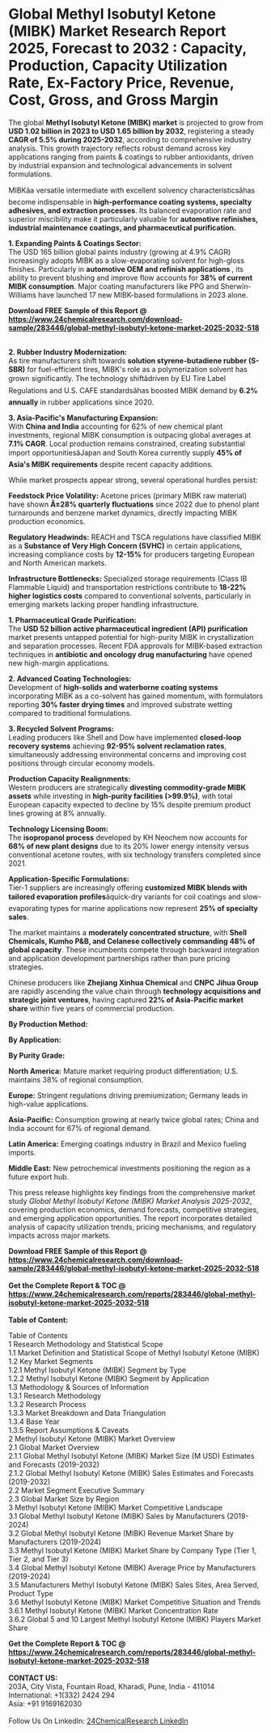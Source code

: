<h1>Global Methyl Isobutyl Ketone (MIBK) Market Research Report 2025, Forecast to 2032 : Capacity, Production, Capacity Utilization Rate, Ex-Factory Price, Revenue, Cost, Gross, and Gross Margin</h1><p>The global <strong>Methyl Isobutyl Ketone (MIBK) market</strong> is projected to grow from <strong>USD 1.02 billion in 2023 to USD 1.65 billion by 2032</strong>, registering a steady <strong>CAGR of 5.5% during 2025-2032</strong>, according to comprehensive industry analysis. This growth trajectory reflects robust demand across key applications ranging from paints &amp; coatings to rubber antioxidants, driven by industrial expansion and technological advancements in solvent formulations.</p><p>MIBKâa versatile intermediate with excellent solvency characteristicsâhas become indispensable in <strong>high-performance coating systems, specialty adhesives, and extraction processes</strong>. Its balanced evaporation rate and superior miscibility make it particularly valuable for <strong>automotive refinishes, industrial maintenance coatings, and pharmaceutical purification.</strong></p><p><strong>1. Expanding Paints &amp; Coatings Sector:</strong><br>
The USD 165 billion global paints industry (growing at 4.9% CAGR) increasingly adopts MIBK as a slow-evaporating solvent for high-gloss finishes. Particularly in <strong>automotive OEM and refinish applications </strong>, its ability to prevent blushing and improve flow accounts for <strong>38% of current MIBK consumption</strong>. Major coating manufacturers like PPG and Sherwin-Williams have launched 17 new MIBK-based formulations in 2023 alone.</p><div><b>Download FREE Sample of this Report @ 
            <a href="https://www.24chemicalresearch.com/download-sample/283446/global-methyl-isobutyl-ketone-market-2025-2032-518">
            https://www.24chemicalresearch.com/download-sample/283446/global-methyl-isobutyl-ketone-market-2025-2032-518</a></b></div><br><p><strong>2. Rubber Industry Modernization:</strong><br>
As tire manufacturers shift towards <strong>solution styrene-butadiene rubber (S-SBR)</strong> for fuel-efficient tires, MIBK's role as a polymerization solvent has grown significantly. The technology shiftâdriven by EU Tire Label Regulations and U.S. CAFE standardsâhas boosted MIBK demand by <strong>6.2% annually</strong> in rubber applications since 2020.</p><p><strong>3. Asia-Pacific's Manufacturing Expansion:</strong><br>
With <strong>China and India</strong> accounting for 62% of new chemical plant investments, regional MIBK consumption is outpacing global averages at <strong>7.1% CAGR</strong>. Local production remains constrained, creating substantial import opportunitiesâJapan and South Korea currently supply <strong>45% of Asia's MIBK requirements</strong> despite recent capacity additions.</p><p>While market prospects appear strong, several operational hurdles persist:</p><p><strong>Feedstock Price Volatility:</strong> Acetone prices (primary MIBK raw material) have shown <strong>Â±28% quarterly fluctuations</strong> since 2022 due to phenol plant turnarounds and benzene market dynamics, directly impacting MIBK production economics.</p><p><strong>Regulatory Headwinds:</strong> REACH and TSCA regulations have classified MIBK as a <strong>Substance of Very High Concern (SVHC)</strong> in certain applications, increasing compliance costs by <strong>12-15%</strong> for producers targeting European and North American markets.</p><p><strong>Infrastructure Bottlenecks:</strong> Specialized storage requirements (Class IB Flammable Liquid) and transportation restrictions contribute to <strong>18-22% higher logistics costs</strong> compared to conventional solvents, particularly in emerging markets lacking proper handling infrastructure.</p><p><strong>1. Pharmaceutical Grade Purification:</strong><br>
The <strong>USD 52 billion active pharmaceutical ingredient (API) purification</strong> market presents untapped potential for high-purity MIBK in crystallization and separation processes. Recent FDA approvals for MIBK-based extraction techniques in <strong>antibiotic and oncology drug manufacturing</strong> have opened new high-margin applications.</p><p><strong>2. Advanced Coating Technologies:</strong><br>
Development of <strong>high-solids and waterborne coating systems</strong> incorporating MIBK as a co-solvent has gained momentum, with formulators reporting <strong>30% faster drying times</strong> and improved substrate wetting compared to traditional formulations.</p><p><strong>3. Recycled Solvent Programs:</strong><br>
Leading producers like Shell and Dow have implemented <strong>closed-loop recovery systems</strong> achieving <strong>92-95% solvent reclamation rates</strong>, simultaneously addressing environmental concerns and improving cost positions through circular economy models.</p><p><strong>Production Capacity Realignments:</strong><br>
	Western producers are strategically <strong>divesting commodity-grade MIBK assets</strong> while investing in <strong>high-purity facilities (&gt;99.9%)</strong>, with total European capacity expected to decline by 15% despite premium product lines growing at 8% annually.</p><p><strong>Technology Licensing Boom:</strong><br>
	The <strong>isopropanol process</strong> developed by KH Neochem now accounts for <strong>68% of new plant designs</strong> due to its 20% lower energy intensity versus conventional acetone routes, with six technology transfers completed since 2021.</p><p><strong>Application-Specific Formulations:</strong><br>
	Tier-1 suppliers are increasingly offering <strong>customized MIBK blends with tailored evaporation profiles</strong>âquick-dry variants for coil coatings and slow-evaporating types for marine applications now represent <strong>25% of specialty sales</strong>.</p><p>The market maintains a <strong>moderately concentrated structure</strong>, with <strong>Shell Chemicals, Kumho P&amp;B, and Celanese collectively commanding 48% of global capacity</strong>. These incumbents compete through backward integration and application development partnerships rather than pure pricing strategies.</p><p>Chinese producers like <strong>Zhejiang Xinhua Chemical</strong> and <strong>CNPC Jihua Group</strong> are rapidly ascending the value chain through <strong>technology acquisitions and strategic joint ventures</strong>, having captured <strong>22% of Asia-Pacific market share</strong> within five years of commercial production.</p><p><strong>By Production Method:</strong></p><p><strong>By Application:</strong></p><p><strong>By Purity Grade:</strong></p><p><strong>North America:</strong> Mature market requiring product differentiation; U.S. maintains 38% of regional consumption.</p><p><strong>Europe:</strong> Stringent regulations driving premiumization; Germany leads in high-value applications.</p><p><strong>Asia-Pacific:</strong> Consumption growing at nearly twice global rates; China and India account for 67% of regional demand.</p><p><strong>Latin America:</strong> Emerging coatings industry in Brazil and Mexico fueling imports.</p><p><strong>Middle East:</strong> New petrochemical investments positioning the region as a future export hub.</p><p>This press release highlights key findings from the comprehensive market study <em>Global Methyl Isobutyl Ketone (MIBK) Market Analysis 2025-2032</em>, covering production economics, demand forecasts, competitive strategies, and emerging application opportunities. The report incorporates detailed analysis of capacity utilization trends, pricing mechanisms, and regulatory impacts across major markets.</p><div><b>Download FREE Sample of this Report @ 
            <a href="https://www.24chemicalresearch.com/download-sample/283446/global-methyl-isobutyl-ketone-market-2025-2032-518">
            https://www.24chemicalresearch.com/download-sample/283446/global-methyl-isobutyl-ketone-market-2025-2032-518</a></b></div><br><div><b>Get the Complete Report & TOC @ 
            <a href="https://www.24chemicalresearch.com/reports/283446/global-methyl-isobutyl-ketone-market-2025-2032-518">
            https://www.24chemicalresearch.com/reports/283446/global-methyl-isobutyl-ketone-market-2025-2032-518</a></b></div><br>
            <b>Table of Content:</b><p>Table of Contents<br />
1 Research Methodology and Statistical Scope<br />
1.1 Market Definition and Statistical Scope of Methyl Isobutyl Ketone (MIBK)<br />
1.2 Key Market Segments<br />
1.2.1 Methyl Isobutyl Ketone (MIBK) Segment by Type<br />
1.2.2 Methyl Isobutyl Ketone (MIBK) Segment by Application<br />
1.3 Methodology & Sources of Information<br />
1.3.1 Research Methodology<br />
1.3.2 Research Process<br />
1.3.3 Market Breakdown and Data Triangulation<br />
1.3.4 Base Year<br />
1.3.5 Report Assumptions & Caveats<br />
2 Methyl Isobutyl Ketone (MIBK) Market Overview<br />
2.1 Global Market Overview<br />
2.1.1 Global Methyl Isobutyl Ketone (MIBK) Market Size (M USD) Estimates and Forecasts (2019-2032)<br />
2.1.2 Global Methyl Isobutyl Ketone (MIBK) Sales Estimates and Forecasts (2019-2032)<br />
2.2 Market Segment Executive Summary<br />
2.3 Global Market Size by Region<br />
3 Methyl Isobutyl Ketone (MIBK) Market Competitive Landscape<br />
3.1 Global Methyl Isobutyl Ketone (MIBK) Sales by Manufacturers (2019-2024)<br />
3.2 Global Methyl Isobutyl Ketone (MIBK) Revenue Market Share by Manufacturers (2019-2024)<br />
3.3 Methyl Isobutyl Ketone (MIBK) Market Share by Company Type (Tier 1, Tier 2, and Tier 3)<br />
3.4 Global Methyl Isobutyl Ketone (MIBK) Average Price by Manufacturers (2019-2024)<br />
3.5 Manufacturers Methyl Isobutyl Ketone (MIBK) Sales Sites, Area Served, Product Type<br />
3.6 Methyl Isobutyl Ketone (MIBK) Market Competitive Situation and Trends<br />
3.6.1 Methyl Isobutyl Ketone (MIBK) Market Concentration Rate<br />
3.6.2 Global 5 and 10 Largest Methyl Isobutyl Ketone (MIBK) Players Market Share </p><div><b>Get the Complete Report & TOC @ 
            <a href="https://www.24chemicalresearch.com/reports/283446/global-methyl-isobutyl-ketone-market-2025-2032-518">
            https://www.24chemicalresearch.com/reports/283446/global-methyl-isobutyl-ketone-market-2025-2032-518</a></b></div><br><b>CONTACT US:</b><br>
            203A, City Vista, Fountain Road, Kharadi, Pune, India - 411014<br>
            International: +1(332) 2424 294<br>
            Asia: +91 9169162030 <br><br>
            Follow Us On LinkedIn: <a href="https://www.linkedin.com/company/24chemicalresearch/">24ChemicalResearch LinkedIn</a>